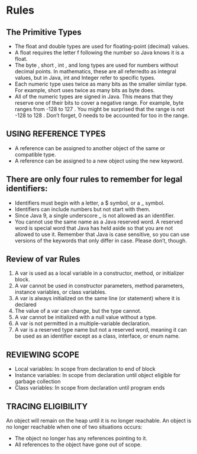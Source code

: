 # Rules

## The Primitive Types
- The float and double types are used for floating-point (decimal) values.
- A float requires the letter f following the number so Java knows it is a float.
- The byte , short , int , and long types are used for numbers without decimal points. In mathematics, these are all referredto as integral values, but in Java, int and Integer refer to specific types.
- Each numeric type uses twice as many bits as the smaller similar type. For example, short uses twice as many bits as byte does.
- All of the numeric types are signed in Java. This means that they reserve one of their bits to cover a negative range. For example, byte ranges from -128 to 127 . You might be surprised that the range is not -128 to 128 . Don’t forget, 0 needs to be accounted for too in the range.


## USING REFERENCE TYPES
- A reference can be assigned to another object of the same or compatible type.
- A reference can be assigned to a new object using the new keyword.


## There are only four rules to remember for legal identifiers:
- Identifiers must begin with a letter, a $ symbol, or a _ symbol.
- Identifiers can include numbers but not start with them.
- Since Java 9, a single underscore _ is not allowed as an identifier.
- You cannot use the same name as a Java reserved word. A reserved word is special word that Java has held aside so that you are not allowed to use it. Remember that Java is case sensitive, so you can use versions of the keywords that only
  differ in case. Please don’t, though.


## Review of var Rules

1. A var is used as a local variable in a constructor, method, or initializer block.
2. A var cannot be used in constructor parameters, method parameters, instance variables, or class variables.
3. A var is always initialized on the same line (or statement) where it is declared
4. The value of a var can change, but the type cannot.
5. A var cannot be initialized with a null value without a type.
6. A var is not permitted in a multiple-variable declaration.
7. A var is a reserved type name but not a reserved word, meaning it can be used as an identifier except as a class, interface, or enum name.

## REVIEWING SCOPE

- Local variables: In scope from declaration to end of block
- Instance variables: In scope from declaration until object eligible for garbage collection
- Class variables: In scope from declaration until program ends

## TRACING ELIGIBILITY

An object will remain on the heap until it is no longer reachable. An object is no longer reachable when one of two situations occurs:

- The object no longer has any references pointing to it.
- All references to the object have gone out of scope.
